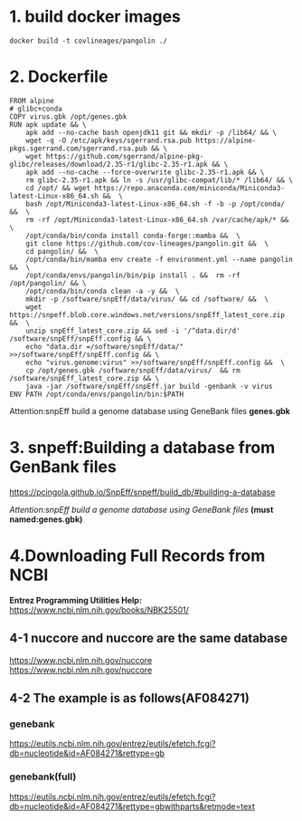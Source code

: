 # 1.  build docker images

 ```{.cs}
 docker build -t covlineages/pangolin ./
```

# 2. Dockerfile
```{.cs}
FROM alpine
# glibc+conda
COPY virus.gbk /opt/genes.gbk
RUN apk update && \
    apk add --no-cache bash openjdk11 git && mkdir -p /lib64/ && \
    wget -q -O /etc/apk/keys/sgerrand.rsa.pub https://alpine-pkgs.sgerrand.com/sgerrand.rsa.pub && \
    wget https://github.com/sgerrand/alpine-pkg-glibc/releases/download/2.35-r1/glibc-2.35-r1.apk && \
    apk add --no-cache --force-overwrite glibc-2.35-r1.apk && \
    rm glibc-2.35-r1.apk && ln -s /usr/glibc-compat/lib/* /lib64/ && \
    cd /opt/ && wget https://repo.anaconda.com/miniconda/Miniconda3-latest-Linux-x86_64.sh &&  \
    bash /opt/Miniconda3-latest-Linux-x86_64.sh -f -b -p /opt/conda/ &&  \
    rm -rf /opt/Miniconda3-latest-Linux-x86_64.sh /var/cache/apk/* &&  \
    /opt/conda/bin/conda install conda-forge::mamba &&  \
    git clone https://github.com/cov-lineages/pangolin.git &&  \
    cd pangolin/ &&  \
    /opt/conda/bin/mamba env create -f environment.yml --name pangolin &&  \
    /opt/conda/envs/pangolin/bin/pip install . &&  rm -rf /opt/pangolin/ && \
    /opt/conda/bin/conda clean -a -y &&  \
    mkdir -p /software/snpEff/data/virus/ && cd /software/ &&  \
    wget https://snpeff.blob.core.windows.net/versions/snpEff_latest_core.zip &&  \
    unzip snpEff_latest_core.zip && sed -i '/^data.dir/d' /software/snpEff/snpEff.config && \
    echo "data.dir =/software/snpEff/data/" >>/software/snpEff/snpEff.config && \
    echo "virus.genome:virus" >>/software/snpEff/snpEff.config &&  \
    cp /opt/genes.gbk /software/snpEff/data/virus/  && rm /software/snpEff_latest_core.zip && \
    java -jar /software/snpEff/snpEff.jar build -genbank -v virus
ENV PATH /opt/conda/envs/pangolin/bin:$PATH
 ```

Attention:snpEff build a genome database using GeneBank files **genes.gbk**


# 3. snpeff:Building a database from GenBank files
https://pcingola.github.io/SnpEff/snpeff/build_db/#building-a-database

*Attention:snpEff build a genome database using GeneBank files*  **(must named:genes.gbk)**

# 4.Downloading Full Records from NCBI

**Entrez Programming Utilities Help:** https://www.ncbi.nlm.nih.gov/books/NBK25501/

## 4-1 nuccore and nuccore are the same database
https://www.ncbi.nlm.nih.gov/nuccore
https://www.ncbi.nlm.nih.gov/nuccore

## 4-2 The example is as follows(AF084271)
### genebank
https://eutils.ncbi.nlm.nih.gov/entrez/eutils/efetch.fcgi?db=nucleotide&id=AF084271&rettype=gb
### genebank(full)
https://eutils.ncbi.nlm.nih.gov/entrez/eutils/efetch.fcgi?db=nucleotide&id=AF084271&rettype=gbwithparts&retmode=text

